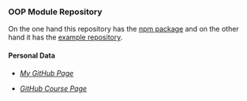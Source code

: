 ### OOP Module Repository

On the one hand this repository has the [npm package](https://github.com/ULL-ESIT-MII-CA-1718/modulos-KevMCh) and on the other hand it has the [example repository](https://github.com/ULL-ESIT-MII-CA-1718/modulos-KevMCh-Client).

#### Personal Data
* *[My GitHub Page](https://kevmch.github.io/)*

* *[GitHub Course Page](https://ull-esit-mii-ca-1718.github.io/docs/index.html)*
